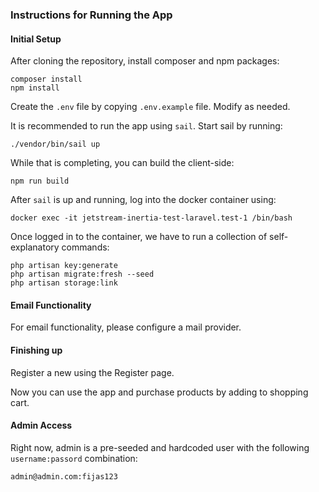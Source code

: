 ### Instructions for Running the App

#### Initial Setup
After cloning the repository, install composer and npm packages:

    composer install
    npm install

Create the `.env` file by copying `.env.example` file. Modify as needed.

It is recommended to run the app using `sail`. Start sail by running:

    ./vendor/bin/sail up

While that is completing, you can build the client-side:

    npm run build

After `sail` is up and running, log into the docker container using:

    docker exec -it jetstream-inertia-test-laravel.test-1 /bin/bash

Once logged in to the container, we have to run a collection of self-explanatory commands:

    php artisan key:generate
    php artisan migrate:fresh --seed
    php artisan storage:link

#### Email Functionality

For email functionality, please configure a mail provider.

#### Finishing up

Register a new using the Register page.

Now you can use the app and purchase products by adding to shopping cart.

#### Admin Access

Right now, admin is a pre-seeded and hardcoded user with the following `username:passord` combination:
    
    admin@admin.com:fijas123
    
